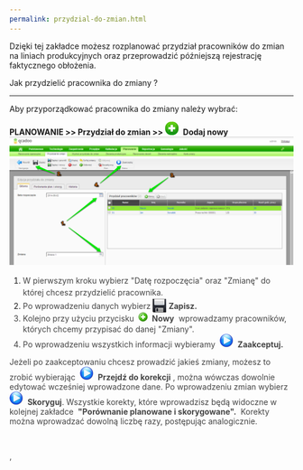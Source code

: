 ```yaml
--- 
permalink: przydzial-do-zmian.html 
---
```

 Dzięki tej zakładce możesz rozplanować przydział pracowników do zmian na liniach produkcyjnych oraz przeprowadzić późniejszą rejestrację faktycznego obłożenia. 
  

Jak przydzielić pracownika do zmiany ?

* * *
 Aby przyporządkować pracownika do zmiany należy wybrać:  

  

**PLANOWANIE&nbsp;\>\> Przydział do zmian \>\>&nbsp;**![](/images/newIcon24.png)&nbsp; **Dodaj nowy**
 ![](/images/Planowanie-%20przydzia%C5%82%20do%20zmian-%20G%C5%82%C3%B3wna-%20strza%C5%82ki.png)

1. <font color="#444444"><span style="line-height:21.333332061767578px">W pierwszym kroku wybierz "Datę rozpoczęcia" oraz "Zmianę" do której chcesz przydzielić pracownika. </span></font>
2. <font color="#444444"><span style="line-height:21.333332061767578px">Po wprowadzeniu danych wybierz <img border="0" src="/images/zapisz.png" style="vertical-align:-6px"> <b>Zapisz.</b>
3. <font color="#444444"><span style="line-height:21.333332061767578px">Kolejno przy użyciu przycisku </span></font> ![](/images/newIcon16.png)&nbsp; **Nowy** &nbsp;wprowadzamy pracowników, których chcemy przypisać do danej "Zmiany".
4. Po wprowadzeniu wszystkich informacji wybieramy&nbsp; ![](/images/startIcon24.png)&nbsp; **Zaakceptuj.**

Jeżeli po zaakceptowaniu chcesz prowadzić jakieś zmiany, możesz to zrobić wybierając&nbsp; ![](/images/startIcon24.png)&nbsp; **Przejdź do korekcji** , można wówczas dowolnie edytować wcześniej wprowadzone dane. Po wprowadzeniu zmian wybierz&nbsp; ![](/images/startIcon24.png)&nbsp; **Skoryguj**. Wszystkie korekty, które wprowadzisz będą widoczne w kolejnej zakładce&nbsp; **"Porównanie planowane i skorygowane".** &nbsp;Korekty można wprowadzać dowolną liczbę razy, postępując analogicznie.&nbsp;

&nbsp;

,
